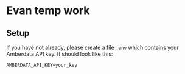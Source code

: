# Evan temp work
## Setup
If you have not already, please create a file `.env` which contains your Amberdata API key. It should look like this:  
```
AMBERDATA_API_KEY=your_key
```
